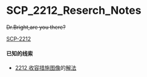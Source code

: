 # SCP_2212_Reserch_Notes
<del>Dr.Bright,are you there?</del>

[SCP-2212](http://scp-wiki-cn.wikidot.com/scp-2212)
#### 已知的线索
- [2212 收容措施图像](http://scp-wiki-cn.wikidot.com/2212-archival-image)的[解法]()
